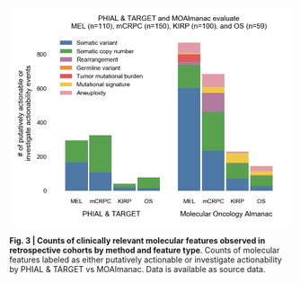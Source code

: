 ![Fig. 3](fig-3.png)

**Fig. 3 | Counts of clinically relevant molecular features observed in retrospective cohorts by method and feature type**. Counts of molecular features labeled as either putatively actionable or investigate actionability by PHIAL & TARGET vs MOAlmanac. Data is available as source data.
